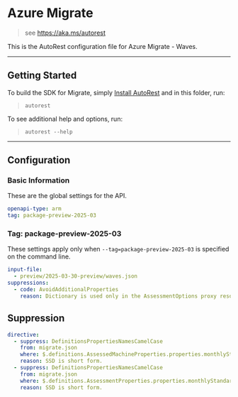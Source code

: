 # Azure Migrate

> see https://aka.ms/autorest

This is the AutoRest configuration file for Azure Migrate - Waves.

---

## Getting Started

To build the SDK for Migrate, simply [Install AutoRest](https://aka.ms/autorest/install) and in this folder, run:

> `autorest`

To see additional help and options, run:

> `autorest --help`

---

## Configuration

### Basic Information

These are the global settings for the API.

``` yaml
openapi-type: arm
tag: package-preview-2025-03
```

### Tag: package-preview-2025-03

These settings apply only when `--tag=package-preview-2025-03` is specified on the command line.

```yaml $(tag) == 'package-preview-2024-03'
input-file:
  - preview/2025-03-30-preview/waves.json
suppressions:
  - code: AvoidAdditionalProperties
    reason: Dictionary is used only in the AssessmentOptions proxy resource, which is a singleton and immutable across the assessment Project.
```

## Suppression

``` yaml
directive:
  - suppress: DefinitionsPropertiesNamesCamelCase
    from: migrate.json
    where: $.definitions.AssessedMachineProperties.properties.monthlyStandardSSDStorageCost
    reason: SSD is short form.
  - suppress: DefinitionsPropertiesNamesCamelCase
    from: migrate.json
    where: $.definitions.AssessmentProperties.properties.monthlyStandardSSDStorageCost
    reason: SSD is short form.
```
